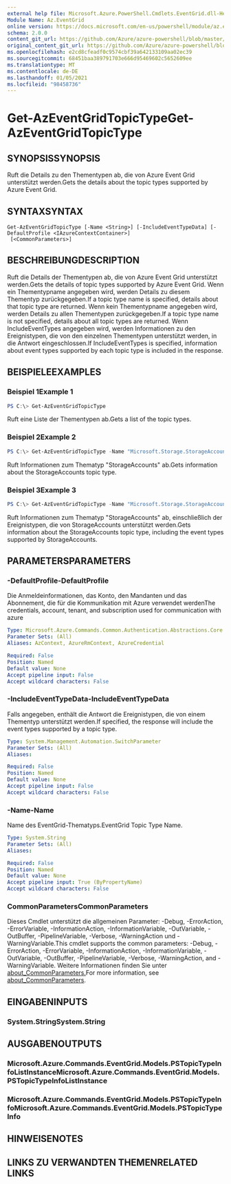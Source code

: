 ```yaml
---
external help file: Microsoft.Azure.PowerShell.Cmdlets.EventGrid.dll-Help.xml
Module Name: Az.EventGrid
online version: https://docs.microsoft.com/en-us/powershell/module/az.eventgrid/get-azeventgridtopictype
schema: 2.0.0
content_git_url: https://github.com/Azure/azure-powershell/blob/master/src/EventGrid/EventGrid/help/Get-AzEventGridTopicType.md
original_content_git_url: https://github.com/Azure/azure-powershell/blob/master/src/EventGrid/EventGrid/help/Get-AzEventGridTopicType.md
ms.openlocfilehash: e2cd8cfeadf0c9574cbf39a642133109aa02ec39
ms.sourcegitcommit: 68451baa389791703e666d95469602c5652609ee
ms.translationtype: MT
ms.contentlocale: de-DE
ms.lasthandoff: 01/05/2021
ms.locfileid: "98458736"
---
```

# <span data-ttu-id="dde90-101">Get-AzEventGridTopicType</span><span class="sxs-lookup"><span data-stu-id="dde90-101">Get-AzEventGridTopicType</span></span>

## <span data-ttu-id="dde90-102">SYNOPSIS</span><span class="sxs-lookup"><span data-stu-id="dde90-102">SYNOPSIS</span></span>
<span data-ttu-id="dde90-103">Ruft die Details zu den Thementypen ab, die von Azure Event Grid unterstützt werden.</span><span class="sxs-lookup"><span data-stu-id="dde90-103">Gets the details about the topic types supported by Azure Event Grid.</span></span>

## <span data-ttu-id="dde90-104">SYNTAX</span><span class="sxs-lookup"><span data-stu-id="dde90-104">SYNTAX</span></span>

```
Get-AzEventGridTopicType [-Name <String>] [-IncludeEventTypeData] [-DefaultProfile <IAzureContextContainer>]
 [<CommonParameters>]
```

## <span data-ttu-id="dde90-105">BESCHREIBUNG</span><span class="sxs-lookup"><span data-stu-id="dde90-105">DESCRIPTION</span></span>
<span data-ttu-id="dde90-106">Ruft die Details der Thementypen ab, die von Azure Event Grid unterstützt werden.</span><span class="sxs-lookup"><span data-stu-id="dde90-106">Gets the details of topic types supported by Azure Event Grid.</span></span>
<span data-ttu-id="dde90-107">Wenn ein Thementypname angegeben wird, werden Details zu diesem Thementyp zurückgegeben.</span><span class="sxs-lookup"><span data-stu-id="dde90-107">If a topic type name is specified, details about that topic type are returned.</span></span>
<span data-ttu-id="dde90-108">Wenn kein Thementypname angegeben wird, werden Details zu allen Thementypen zurückgegeben.</span><span class="sxs-lookup"><span data-stu-id="dde90-108">If a topic type name is not specified, details about all topic types are returned.</span></span>
<span data-ttu-id="dde90-109">Wenn IncludeEventTypes angegeben wird, werden Informationen zu den Ereignistypen, die von den einzelnen Thementypen unterstützt werden, in die Antwort eingeschlossen.</span><span class="sxs-lookup"><span data-stu-id="dde90-109">If IncludeEventTypes is specified, information about event types supported by each topic type is included in the response.</span></span>

## <span data-ttu-id="dde90-110">BEISPIELE</span><span class="sxs-lookup"><span data-stu-id="dde90-110">EXAMPLES</span></span>

### <span data-ttu-id="dde90-111">Beispiel 1</span><span class="sxs-lookup"><span data-stu-id="dde90-111">Example 1</span></span>
```powershell
PS C:\> Get-AzEventGridTopicType
```

<span data-ttu-id="dde90-112">Ruft eine Liste der Thementypen ab.</span><span class="sxs-lookup"><span data-stu-id="dde90-112">Gets a list of the topic types.</span></span>

### <span data-ttu-id="dde90-113">Beispiel 2</span><span class="sxs-lookup"><span data-stu-id="dde90-113">Example 2</span></span>
```powershell
PS C:\> Get-AzEventGridTopicType -Name "Microsoft.Storage.StorageAccounts"
```

<span data-ttu-id="dde90-114">Ruft Informationen zum Thematyp "StorageAccounts" ab.</span><span class="sxs-lookup"><span data-stu-id="dde90-114">Gets information about the StorageAccounts topic type.</span></span>

### <span data-ttu-id="dde90-115">Beispiel 3</span><span class="sxs-lookup"><span data-stu-id="dde90-115">Example 3</span></span>
```powershell
PS C:\> Get-AzEventGridTopicType -Name "Microsoft.Storage.StorageAccounts" -IncludeEventTypeData
```

<span data-ttu-id="dde90-116">Ruft Informationen zum Thematyp "StorageAccounts" ab, einschließlich der Ereignistypen, die von StorageAccounts unterstützt werden.</span><span class="sxs-lookup"><span data-stu-id="dde90-116">Gets information about the StorageAccounts topic type, including the event types supported by StorageAccounts.</span></span>

## <span data-ttu-id="dde90-117">PARAMETERS</span><span class="sxs-lookup"><span data-stu-id="dde90-117">PARAMETERS</span></span>

### <span data-ttu-id="dde90-118">-DefaultProfile</span><span class="sxs-lookup"><span data-stu-id="dde90-118">-DefaultProfile</span></span>
<span data-ttu-id="dde90-119">Die Anmeldeinformationen, das Konto, den Mandanten und das Abonnement, die für die Kommunikation mit Azure verwendet werden</span><span class="sxs-lookup"><span data-stu-id="dde90-119">The credentials, account, tenant, and subscription used for communication with azure</span></span>

```yaml
Type: Microsoft.Azure.Commands.Common.Authentication.Abstractions.Core.IAzureContextContainer
Parameter Sets: (All)
Aliases: AzContext, AzureRmContext, AzureCredential

Required: False
Position: Named
Default value: None
Accept pipeline input: False
Accept wildcard characters: False
```

### <span data-ttu-id="dde90-120">-IncludeEventTypeData</span><span class="sxs-lookup"><span data-stu-id="dde90-120">-IncludeEventTypeData</span></span>
<span data-ttu-id="dde90-121">Falls angegeben, enthält die Antwort die Ereignistypen, die von einem Thementyp unterstützt werden.</span><span class="sxs-lookup"><span data-stu-id="dde90-121">If specified, the response will include the event types supported by a topic type.</span></span>

```yaml
Type: System.Management.Automation.SwitchParameter
Parameter Sets: (All)
Aliases:

Required: False
Position: Named
Default value: None
Accept pipeline input: False
Accept wildcard characters: False
```

### <span data-ttu-id="dde90-122">-Name</span><span class="sxs-lookup"><span data-stu-id="dde90-122">-Name</span></span>
<span data-ttu-id="dde90-123">Name des EventGrid-Thematyps.</span><span class="sxs-lookup"><span data-stu-id="dde90-123">EventGrid Topic Type Name.</span></span>

```yaml
Type: System.String
Parameter Sets: (All)
Aliases:

Required: False
Position: Named
Default value: None
Accept pipeline input: True (ByPropertyName)
Accept wildcard characters: False
```

### <span data-ttu-id="dde90-124">CommonParameters</span><span class="sxs-lookup"><span data-stu-id="dde90-124">CommonParameters</span></span>
<span data-ttu-id="dde90-125">Dieses Cmdlet unterstützt die allgemeinen Parameter: -Debug, -ErrorAction, -ErrorVariable, -InformationAction, -InformationVariable, -OutVariable, -OutBuffer, -PipelineVariable, -Verbose, -WarningAction und -WarningVariable.</span><span class="sxs-lookup"><span data-stu-id="dde90-125">This cmdlet supports the common parameters: -Debug, -ErrorAction, -ErrorVariable, -InformationAction, -InformationVariable, -OutVariable, -OutBuffer, -PipelineVariable, -Verbose, -WarningAction, and -WarningVariable.</span></span> <span data-ttu-id="dde90-126">Weitere Informationen finden Sie unter [about_CommonParameters.](http://go.microsoft.com/fwlink/?LinkID=113216)</span><span class="sxs-lookup"><span data-stu-id="dde90-126">For more information, see [about_CommonParameters](http://go.microsoft.com/fwlink/?LinkID=113216).</span></span>

## <span data-ttu-id="dde90-127">EINGABEN</span><span class="sxs-lookup"><span data-stu-id="dde90-127">INPUTS</span></span>

### <span data-ttu-id="dde90-128">System.String</span><span class="sxs-lookup"><span data-stu-id="dde90-128">System.String</span></span>

## <span data-ttu-id="dde90-129">AUSGABEN</span><span class="sxs-lookup"><span data-stu-id="dde90-129">OUTPUTS</span></span>

### <span data-ttu-id="dde90-130">Microsoft.Azure.Commands.EventGrid.Models.PSTopicTypeInfoListInstance</span><span class="sxs-lookup"><span data-stu-id="dde90-130">Microsoft.Azure.Commands.EventGrid.Models.PSTopicTypeInfoListInstance</span></span>

### <span data-ttu-id="dde90-131">Microsoft.Azure.Commands.EventGrid.Models.PSTopicTypeInfo</span><span class="sxs-lookup"><span data-stu-id="dde90-131">Microsoft.Azure.Commands.EventGrid.Models.PSTopicTypeInfo</span></span>

## <span data-ttu-id="dde90-132">HINWEISE</span><span class="sxs-lookup"><span data-stu-id="dde90-132">NOTES</span></span>

## <span data-ttu-id="dde90-133">LINKS ZU VERWANDTEN THEMEN</span><span class="sxs-lookup"><span data-stu-id="dde90-133">RELATED LINKS</span></span>

